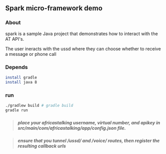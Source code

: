 ## Spark micro-framework demo


### About

spark is a sample Java project that demonstrates how to interact with the AT API's.

The user ineracts with the ussd where they can choose whether to receive a message or phone call

### Depends

```bash
install gradle
install java 8
```

### run

```bash
./gradlew build # gradle build
gradle run
```

### 
> ##### place your africastalking username, virtual number, and apikey in src/main/com/africastalking/app/config.json file.

> ##### ensure that you tunnel **/ussd/** and **/voice/** routes, then register the resulting callback urls
